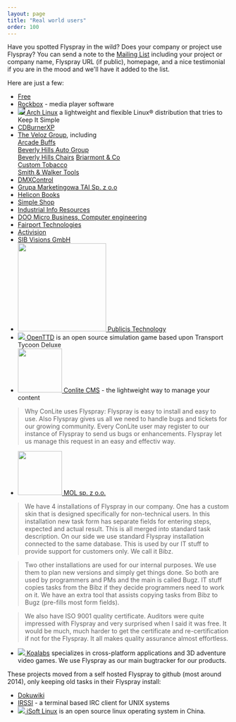 ```yaml
---
layout: page
title: "Real world users"
order: 100
---
```

Have you spotted Flyspray in the wild? Does your company or project use Flyspray? You can send a note to the [Mailing List](/community/mailing-list/) including your project or company name, Flyspray URL (if public), homepage, and a nice testimonial if you are in the mood and we'll have it added to the list.

Here are just a few:

 * [Free](http://www.free.fr)
 * [Rockbox](http://www.rockbox.org/tracker) - media player software
 * <a href="http://bugs.archlinux.org" style="display:inline-block;background-color:#333;"><img src="https://bugs.archlinux.org/themes/ArchLinux/archlogo.png"></a><a href="http://bugs.archlinux.org"> Arch Linux</a> a lightweight and flexible Linux® distribution that tries to Keep It Simple
 * [CDBurnerXP](https://bugs.cdburnerxp.se)
 * [The Veloz Group](http://www.thevelozgroup.com), including  
[Arcade Buffs](http://www.arcadebuffs.com)   
[Beverly Hills Auto Group](http://www.bhautogroup.com)  
[Beverly Hills Chairs](http://www.beverlyhillschairs.com)
[Briarmont & Co](http://www.briarmontcompany.com)  
[Custom Tobacco](http://www.customtobacco.com)  
[Smith & Walker Tools](http://www.smithandwalkertools.com)
 * [DMXControl](http://www.dmxcontrol.de/flyspray/)
 * [Grupa Marketingowa TAI Sp. z o.o](http://tai.pl)
 * [Helicon Books](http://www.heliconbooks.com)
 * [Simple Shop](http://www.simple-shop.si/bt/)
 * [Industrial Info Resources](http://www.industrialinfo.com)
 * [DOO Micro Business, Computer engineering](http://www.micro.co.rs)
 * [Fairport Technologies](http://www.fairport.com)
 * [Activision](http://www.activision.com)
 * [SIB Visions GmbH](http://www.sibvisions.com)
 * <a href="http://www.publicis-technology.com"><img src="http://www.publicis-technology.com/images/LogoPublicis.png" width="200px"> Publicis Technology</a>
 * <a href="https://bugs.openttd.org/"><img src="http://media.openttd.org/media/images/layout/openttd-64.gif"> OpenTTD</a> is an open source simulation game based upon Transport Tycoon Deluxe 
 * <a href="http://dev.conlite.org/tickets"><img src="http://conlite.org/pub/static/images/cl-logo.png" width="100px"> Conlite CMS</a> - the lightweight way to manage your content 

> Why ConLite uses Flyspray:
> Flyspray is easy to install and easy to use. Also Flyspray gives us all we need to handle bugs and tickets for our growing community. Every ConLite user may register to our instance of Flyspray to send us bugs or enhancements. Flyspray let us manage this request in an easy and effectiv way.

  * <a href="http://www.mol.pl"><img src="http://www.mol.pl/mol/obrazki/logo-mol_budujemy_200.png" width="100px"> MOL sp. z o.o.</a>

> We have 4 installations of Flyspray in our company. One has a custom skin that is designed specifically for non-technical users. In this installation new task form has separate fields for entering steps, expected and actual result. This is all merged into standard task description. On our side we use standard Flyspray installation connected to the same database. This is used by our IT stuff to provide support for customers only. We call it Bibz.

>Two other installations are used for our internal purposes. We use them to plan new versions and simply get things done. So both are used by programmers and PMs and the main is called Bugz. IT stuff copies tasks from the Bibz if they decide programmers need to work on it. We have an extra tool that assists copying tasks from Bibz to Bugz (pre-fills most form fields).

>We also have ISO 9001 quality certificate. Auditors were quite impressed with Flyspray and very surprised when I said it was free. It would be much, much harder to get the certificate and re-certification if not for the Flyspray. It all makes quality assurance almost effortless.

  * <a href="http://www.koalabs-studio.com"><img src="https://lh3.googleusercontent.com/-tNPsz9aHXkM/VwI33OXzD5I/AAAAAAAAAhU/L9_H1WgxdLcsEgBbvB5-epZMX2tqZS45g/s1600/Koalabs.png"> Koalabs</a> specializes in cross-platform applications and 3D adventure video games. We use Flyspray as our main bugtracker for our products.

These projects moved from a self hosted Flyspray to github (most around 2014), only keeping old tasks in their Flyspray install:

 * [Dokuwiki](http://bugs.splitbrain.org/)
 * [IRSSI](http://bugs.irssi.org) - a terminal based IRC client for UNIX systems
 * <a href="https://bugs.isoft-linux.org"><img src="http://i-soft.com.cn/public/website/images/logo.jpg"> iSoft Linux</a> is an open source linux operating system in China.
